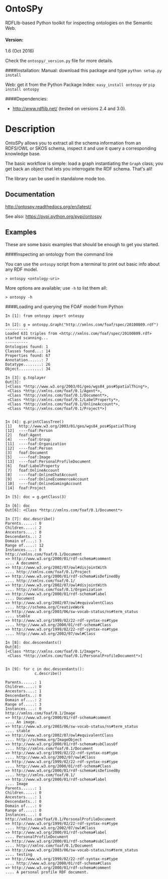 OntoSPy
=======

RDFLIb-based Python toolkit for inspecting ontologies on the Semantic Web.

#### Version: 
1.6 (Oct 2016)

Check the ``ontospy/_version.py`` file for more details.


####Installation:
Manual: 
download this package and type ``python setup.py install`` 

Web: 
get it from the Python Package Index: 
``easy_install ontospy``
or
``pip install ontospy``


####Dependencies:
- <http://www.rdflib.net/> (tested on versions 2.4 and 3.0).



Description
=======

OntoSPy allows you to extract all the schema information from an RDFS/OWL or SKOS schema, inspect it and use it query a corresponding knowledge base. 

The basic workflow is simple: load a graph instantiating the ``Graph`` class; you get back an object that lets you interrogate the RDF schema. That's all!

The library can be used in standalone mode too.


Documentation
---------------
http://ontospy.readthedocs.org/en/latest/

See also: https://pypi.python.org/pypi/ontospy




Examples
----------

These are some basic examples that should be enough to get you started. 


####Inspecting an ontology from the command line

You can use the `ontospy` script from a terminal to print out basic info about any RDF model. 

	> ontospy <ontology-uri>

More options are available; use `-h` to list them all:
	
	> ontospy -h


####Loading and querying the FOAF model from Python


	In [1]: from ontospy import ontospy

	In [2]: g = ontospy.Graph("http://xmlns.com/foaf/spec/20100809.rdf")
	----------
	Loaded 631 triples from <http://xmlns.com/foaf/spec/20100809.rdf>
	started scanning...
	----------
	Ontologies found: 1
	Classes found...: 14
	Properties found: 67
	Annotation......: 7
	Datatype........: 26
	Object..........: 34

	In [3]: g.toplayer
	Out[3]: 
	[<Class *http://www.w3.org/2003/01/geo/wgs84_pos#SpatialThing*>,
	 <Class *http://xmlns.com/foaf/0.1/Agent*>,
	 <Class *http://xmlns.com/foaf/0.1/Document*>,
	 <Class *http://xmlns.com/foaf/0.1/LabelProperty*>,
	 <Class *http://xmlns.com/foaf/0.1/OnlineAccount*>,
	 <Class *http://xmlns.com/foaf/0.1/Project*>]


	In [4]: g.printClassTree()
	[1]   http://www.w3.org/2003/01/geo/wgs84_pos#SpatialThing
	[12]  ----foaf:Person
	[2]   foaf:Agent
	[4]   ----foaf:Group
	[11]  ----foaf:Organization
	[12]  ----foaf:Person
	[3]   foaf:Document
	[5]   ----foaf:Image
	[13]  ----foaf:PersonalProfileDocument
	[6]   foaf:LabelProperty
	[7]   foaf:OnlineAccount
	[8]   ----foaf:OnlineChatAccount
	[9]   ----foaf:OnlineEcommerceAccount
	[10]  ----foaf:OnlineGamingAccount
	[14]  foaf:Project

	In [5]: doc = g.getClass(3)

	In [6]: doc
	Out[6]: <Class *http://xmlns.com/foaf/0.1/Document*>

	In [7]: doc.describe()
	Parents......: 0
	Children.....: 2
	Ancestors....: 0
	Descendants..: 2
	Domain of....: 3
	Range of.....: 12
	Instances....: 0
	http://xmlns.com/foaf/0.1/Document
	=> http://www.w3.org/2000/01/rdf-schema#comment
	.... A document.
	=> http://www.w3.org/2002/07/owl#disjointWith
	.... http://xmlns.com/foaf/0.1/Project
	=> http://www.w3.org/2000/01/rdf-schema#isDefinedBy
	.... http://xmlns.com/foaf/0.1/
	=> http://www.w3.org/2002/07/owl#disjointWith
	.... http://xmlns.com/foaf/0.1/Organization
	=> http://www.w3.org/2000/01/rdf-schema#label
	.... Document
	=> http://www.w3.org/2002/07/owl#equivalentClass
	.... http://schema.org/CreativeWork
	=> http://www.w3.org/2003/06/sw-vocab-status/ns#term_status
	.... stable
	=> http://www.w3.org/1999/02/22-rdf-syntax-ns#type
	.... http://www.w3.org/2000/01/rdf-schema#Class
	=> http://www.w3.org/1999/02/22-rdf-syntax-ns#type
	.... http://www.w3.org/2002/07/owl#Class

	In [8]: doc.descendants()
	Out[8]: 
	[<Class *http://xmlns.com/foaf/0.1/Image*>,
	 <Class *http://xmlns.com/foaf/0.1/PersonalProfileDocument*>]


	In [9]: for c in doc.descendants():
	   		     c.describe()
	        
	Parents......: 1
	Children.....: 0
	Ancestors....: 1
	Descendants..: 0
	Domain of....: 2
	Range of.....: 3
	Instances....: 0
	http://xmlns.com/foaf/0.1/Image
	=> http://www.w3.org/2000/01/rdf-schema#comment
	.... An image.
	=> http://www.w3.org/2003/06/sw-vocab-status/ns#term_status
	.... stable
	=> http://www.w3.org/2002/07/owl#equivalentClass
	.... http://schema.org/ImageObject
	=> http://www.w3.org/2000/01/rdf-schema#subClassOf
	.... http://xmlns.com/foaf/0.1/Document
	=> http://www.w3.org/1999/02/22-rdf-syntax-ns#type
	.... http://www.w3.org/2002/07/owl#Class
	=> http://www.w3.org/1999/02/22-rdf-syntax-ns#type
	.... http://www.w3.org/2000/01/rdf-schema#Class
	=> http://www.w3.org/2000/01/rdf-schema#isDefinedBy
	.... http://xmlns.com/foaf/0.1/
	=> http://www.w3.org/2000/01/rdf-schema#label
	.... Image
	Parents......: 1
	Children.....: 0
	Ancestors....: 1
	Descendants..: 0
	Domain of....: 0
	Range of.....: 0
	Instances....: 0
	http://xmlns.com/foaf/0.1/PersonalProfileDocument
	=> http://www.w3.org/1999/02/22-rdf-syntax-ns#type
	.... http://www.w3.org/2002/07/owl#Class
	=> http://www.w3.org/2000/01/rdf-schema#label
	.... PersonalProfileDocument
	=> http://www.w3.org/2000/01/rdf-schema#subClassOf
	.... http://xmlns.com/foaf/0.1/Document
	=> http://www.w3.org/2003/06/sw-vocab-status/ns#term_status
	.... testing
	=> http://www.w3.org/1999/02/22-rdf-syntax-ns#type
	.... http://www.w3.org/2000/01/rdf-schema#Class
	=> http://www.w3.org/2000/01/rdf-schema#comment
	.... A personal profile RDF document.

